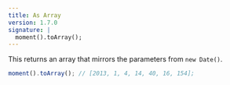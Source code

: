 ```yaml
---
title: As Array
version: 1.7.0
signature: |
  moment().toArray();
---
```



This returns an array that mirrors the parameters from `new Date()`.

```javascript
moment().toArray(); // [2013, 1, 4, 14, 40, 16, 154];
```

